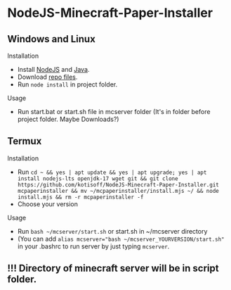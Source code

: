 # NodeJS-Minecraft-Paper-Installer

## Windows and Linux

Installation
- Install [NodeJS](https://nodejs.org/en) and [Java](https://adoptium.net/).
- Download [repo files](https://github.com/kotisoff/NodeJS-Minecraft-Paper-Installer/releases).
- Run `node install` in project folder.

Usage
- Run start.bat or start.sh file in mcserver folder (It's in folder before project folder. Maybe Downloads?)

## Termux

Installation
- Run `cd ~ && yes | apt update && yes | apt upgrade; yes | apt install nodejs-lts openjdk-17 wget git && git clone https://github.com/kotisoff/NodeJS-Minecraft-Paper-Installer.git mcpaperinstaller && mv ~/mcpaperinstaller/install.mjs ~/ && node install.mjs && rm -r mcpaperinstaller -f`
- Choose your version

Usage
- Run `bash ~/mcserver/start.sh` or start.sh in ~/mcserver directory
- (You can add `alias mcserver="bash ~/mcserver_YOURVERSION/start.sh"` in your .bashrc to run server by just typing `mcserver`.

## !!! Directory of minecraft server will be in script folder.
